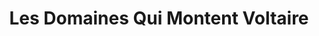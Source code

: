 ---
title: Les Domaines Qui Montent Voltaire
description: Ils vendent la bouteille “Le planteur” 👌🏻.
lat: '48.8568315'
lon: '2.381209300000001'
address: 136 Boulevard Voltaire, 75011 Paris, France
tags: commerce cave-à-vin
---